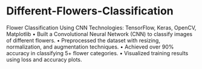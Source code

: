 # Different-Flowers-Classification

Flower Classification Using CNN
 Technologies: TensorFlow, Keras, OpenCV, Matplotlib
•	Built a Convolutional Neural Network (CNN) to classify images of different flowers.
•	Preprocessed the dataset with resizing, normalization, and augmentation techniques.
•	Achieved over 90% accuracy in classifying 5+ flower categories.
•	Visualized training results using loss and accuracy plots.
